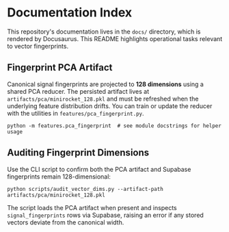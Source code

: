 # Documentation Index

This repository's documentation lives in the `docs/` directory, which is rendered by Docusaurus.
This README highlights operational tasks relevant to vector fingerprints.

## Fingerprint PCA Artifact

Canonical signal fingerprints are projected to **128 dimensions** using a shared PCA reducer.
The persisted artifact lives at `artifacts/pca/minirocket_128.pkl` and must be refreshed when the
underlying feature distribution drifts. You can train or update the reducer with the utilities in
`features/pca_fingerprint.py`.

```
python -m features.pca_fingerprint  # see module docstrings for helper usage
```

## Auditing Fingerprint Dimensions

Use the CLI script to confirm both the PCA artifact and Supabase fingerprints remain 128-dimensional:

```
python scripts/audit_vector_dims.py --artifact-path artifacts/pca/minirocket_128.pkl
```

The script loads the PCA artifact when present and inspects `signal_fingerprints` rows via Supabase,
raising an error if any stored vectors deviate from the canonical width.
